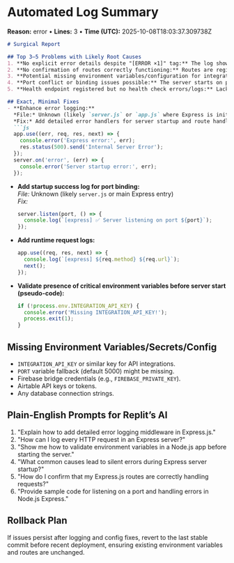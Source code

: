 # Automated Log Summary

**Reason:** error • **Lines:** 3 • **Time (UTC):** 2025-10-08T18:03:37.309738Z

<!-- fingerprint:5265215ec2c3 -->

```markdown
# Surgical Report

## Top 3–5 Problems with Likely Root Causes
1. **No explicit error details despite "[ERROR ×1]" tag:** The log shows an error tag but no error message, indicating possible silent failure or incomplete logging.
2. **No confirmation of routes correctly functioning:** Routes are registered but no request logs or success/failure messages, so routes might not be handling requests properly.
3. **Potential missing environment variables/configuration for integrations:** Multiple `/api/integrations` routes are defined, but no evidence those services are reachable or authenticated.
4. **Port conflict or binding issues possible:** The server starts on port 5000, but error presence suggests potential port in-use or network binding errors.
5. **Health endpoint registered but no health check errors/logs:** Lack of health check success/failure logs makes it hard to confirm service readiness.

## Exact, Minimal Fixes
- **Enhance error logging:**  
  *File:* Unknown (likely `server.js` or `app.js` where Express is initialized)  
  *Fix:* Add detailed error handlers for server startup and route handlers  
  ```js
  app.use((err, req, res, next) => {
    console.error('Express error:', err);
    res.status(500).send('Internal Server Error');
  });
  server.on('error', (err) => {
    console.error('Server startup error:', err);
  });
  ```
- **Add startup success log for port binding:**  
  *File:* Unknown (likely `server.js` or main Express entry)  
  *Fix:*  
  ```js
  server.listen(port, () => {
    console.log(`[express] ✅ Server listening on port ${port}`);
  });
  ```
- **Add runtime request logs:**  
  ```js
  app.use((req, res, next) => {
    console.log(`[express] ${req.method} ${req.url}`);
    next();
  });
  ```
- **Validate presence of critical environment variables before server start (pseudo-code):**  
  ```js
  if (!process.env.INTEGRATION_API_KEY) {
    console.error('Missing INTEGRATION_API_KEY!');
    process.exit(1);
  }
  ```

## Missing Environment Variables/Secrets/Config
- `INTEGRATION_API_KEY` or similar key for API integrations.
- `PORT` variable fallback (default 5000) might be missing.
- Firebase bridge credentials (e.g., `FIREBASE_PRIVATE_KEY`).
- Airtable API keys or tokens.
- Any database connection strings.

## Plain-English Prompts for Replit’s AI
1. "Explain how to add detailed error logging middleware in Express.js."
2. "How can I log every HTTP request in an Express server?"
3. "Show me how to validate environment variables in a Node.js app before starting the server."
4. "What common causes lead to silent errors during Express server startup?"
5. "How do I confirm that my Express.js routes are correctly handling requests?"
6. "Provide sample code for listening on a port and handling errors in Node.js Express."

## Rollback Plan
If issues persist after logging and config fixes, revert to the last stable commit before recent deployment, ensuring existing environment variables and routes are unchanged.
```
